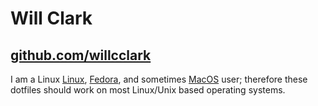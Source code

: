 # Will Clark

## [github.com/willcclark](github.com/willcclark)

I am a Linux [Linux](https://www.linuxfoundation.org/), [Fedora](getfedora.org), and sometimes [MacOS](https://apple.com/macos/) user; therefore these dotfiles should work on most Linux/Unix based operating systems.
